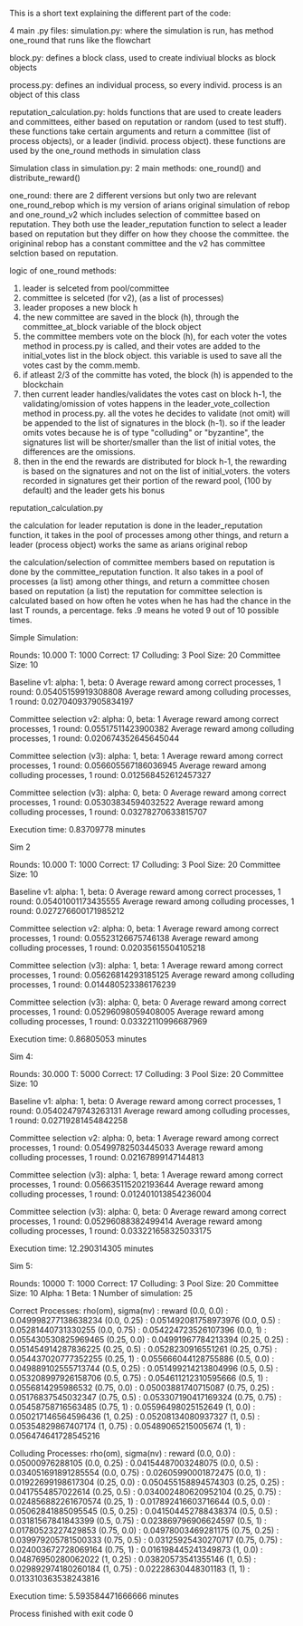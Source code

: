 This is a short text explaining the different part of the code:

4 main .py files:
simulation.py: where the simulation is run, has method one_round that runs like the flowchart

block.py: defines a block class, used to create indiviual blocks as block objects

process.py: defines an individual process, so every individ. process is an object of this class

reputation_calculation.py: holds functions that are used to create leaders and committees, either based
                           on reputation or random (used to test stuff). these functions take certain arguments and
                           return a committee (list of process objects), or a leader (individ. process object). these
                           functions are used by the one_round methods in simulation class

Simulation class in simulation.py:
2 main methods: one_round() and distribute_reward()

one_round:
there are 2 different versions but only two are relevant one_round_rebop which is my version of arians original
simulation
of rebop and one_round_v2 which includes selection of committee based on reputation. They both use the leader_reputation
 function to select a leader based on reputation but they differ on how they choose the committee. the origininal rebop
 has a constant committee and the v2 has committee selction based on reputation.

logic of one_round methods:
1. leader is selceted from pool/committee
2. committee is selceted (for v2), (as a list of processes)
3. leader proposes a new block h
4. the new committee are saved in the block (h), through the committee_at_block variable of the block object
5. the committee members vote on the block (h), for each voter the votes method in process.py is called, and their votes
 are added to the initial_votes list in the block object. this variable is used to save all the votes cast by the comm.memb.
6. if atleast 2/3 of the committe has voted, the block (h) is appended to the blockchain
7. then current leader handles/validates the votes cast on block h-1, the validating/omission of votes happens in the
leader_vote_collection method in process.py. all the votes he decides to validate (not omit) will be appended to the
list of signatures in the block (h-1). so if the leader omits votes because he is of type "colluding" or "byzantine", the
signatures list will be shorter/smaller than the list of initial votes, the differences are the omissions.
8. then in the end the rewards are distributed for block h-1, the rewarding is based on the signatures and not on the
list of initial_voters. the voters recorded in signatures get their portion of the reward pool, (100 by default) and the
 leader gets his bonus

reputation_calculation.py

the calculation for leader reputation is done in the leader_reputation function, it takes in the pool of processes among
other things, and return a leader (process object) works the same as arians original rebop

the calculation/selection of committee members based on reputation is done by the committee_reputation function. It also
takes in a pool of processes (a list) among other things, and return a committee chosen based on reputation (a list)
the reputation for committee selection is calculated based on how often he votes when he has had the chance in the last
T rounds, a percentage. feks .9 means he voted 9 out of 10 possible times.



Simple Simulation:

Rounds: 10.000
T: 1000
Correct: 17
Colluding: 3
Pool Size: 20
Committee Size: 10

Baseline v1: alpha: 1, beta: 0
Average reward among correct processes, 1 round: 0.05405159919308808
Average reward among colluding processes, 1 round: 0.027040937905834197

Committee selection v2: alpha: 0, beta: 1
Average reward among correct processes, 1 round: 0.05517511423900382
Average reward among colluding processes, 1 round: 0.020674352645645044

Committee selection (v3): alpha: 1, beta: 1
Average reward among correct processes, 1 round: 0.056605567186036945
Average reward among colluding processes, 1 round: 0.012568452612457327


Committee selection (v3): alpha: 0, beta: 0
Average reward among correct processes, 1 round: 0.05303834594032522
Average reward among colluding processes, 1 round: 0.03278270633815707

Execution time: 0.83709778 minutes


Sim 2

Rounds: 10.000
T: 1000
Correct: 17
Colluding: 3
Pool Size: 20
Committee Size: 10

Baseline v1: alpha: 1, beta: 0
Average reward among correct processes, 1 round: 0.05401001173435555
Average reward among colluding processes, 1 round: 0.027276600171985212

Committee selection v2: alpha: 0, beta: 1
Average reward among correct processes, 1 round: 0.05523126675746138
Average reward among colluding processes, 1 round: 0.02035615504105218

Committee selection (v3): alpha: 1, beta: 1
Average reward among correct processes, 1 round: 0.05626814293185125
Average reward among colluding processes, 1 round: 0.014480523386176239


Committee selection (v3): alpha: 0, beta: 0
Average reward among correct processes, 1 round: 0.05296098059408005
Average reward among colluding processes, 1 round: 0.03322110996687969

Execution time: 0.86805053 minutes


Sim 4:

Rounds: 30.000
T: 5000
Correct: 17
Colluding: 3
Pool Size: 20
Committee Size: 10

Baseline v1: alpha: 1, beta: 0
Average reward among correct processes, 1 round: 0.05402479743263131
Average reward among colluding processes, 1 round: 0.02719281454842258

Committee selection v2: alpha: 0, beta: 1
Average reward among correct processes, 1 round: 0.05499782503445033
Average reward among colluding processes, 1 round: 0.02167899147144813

Committee selection (v3): alpha: 1, beta: 1
Average reward among correct processes, 1 round: 0.056635115202193644
Average reward among colluding processes, 1 round: 0.012401013854236004

Committee selection (v3): alpha: 0, beta: 0
Average reward among correct processes, 1 round: 0.05296088382499414
Average reward among colluding processes, 1 round: 0.033221658325033175

Execution time: 12.290314305 minutes



Sim 5:

Rounds: 10000
T: 1000
Correct: 17
Colluding: 3
Pool Size: 20
Committee Size: 10
Alpha: 1
Beta: 1
Number of simulation: 25


Correct Processes:
rho(om), sigma(nv) : reward
(0.0, 0.0)  :  0.049998277138638234
(0.0, 0.25)  :  0.051492081758973976
(0.0, 0.5)  :  0.05281440731330255
(0.0, 0.75)  :  0.054224723526107396
(0.0, 1)  :  0.055430530825969465
(0.25, 0.0)  :  0.04991967784213394
(0.25, 0.25)  :  0.051454914287836225
(0.25, 0.5)  :  0.0528230916551261
(0.25, 0.75)  :  0.054437020777352255
(0.25, 1)  :  0.055666044128755886
(0.5, 0.0)  :  0.049889102555713744
(0.5, 0.25)  :  0.051499214213804996
(0.5, 0.5)  :  0.053208997926158706
(0.5, 0.75)  :  0.054611212310595666
(0.5, 1)  :  0.0556814295986532
(0.75, 0.0)  :  0.05003881740715087
(0.75, 0.25)  :  0.05176837545032347
(0.75, 0.5)  :  0.053307190417169324
(0.75, 0.75)  :  0.05458758716563485
(0.75, 1)  :  0.05596498025152649
(1, 0.0)  :  0.050217146564596436
(1, 0.25)  :  0.05208134080937327
(1, 0.5)  :  0.05354829867407174
(1, 0.75)  :  0.05489065215005674
(1, 1)  :  0.056474641728545216

Colluding Processes:
rho(om), sigma(nv) : reward
(0.0, 0.0)  :  0.05000976288105
(0.0, 0.25)  :  0.04154487003248075
(0.0, 0.5)  :  0.034051691891285554
(0.0, 0.75)  :  0.02605990001872475
(0.0, 1)  :  0.01922699198617304
(0.25, 0.0)  :  0.050455158894574303
(0.25, 0.25)  :  0.0417554857022614
(0.25, 0.5)  :  0.034002480620952104
(0.25, 0.75)  :  0.024856882261670574
(0.25, 1)  :  0.017892416603716644
(0.5, 0.0)  :  0.05062841885095545
(0.5, 0.25)  :  0.041504452788438374
(0.5, 0.5)  :  0.03181567841843399
(0.5, 0.75)  :  0.023869796906624597
(0.5, 1)  :  0.01780523227429853
(0.75, 0.0)  :  0.04978003469281175
(0.75, 0.25)  :  0.039979205781500333
(0.75, 0.5)  :  0.03125925430270717
(0.75, 0.75)  :  0.024003672728069164
(0.75, 1)  :  0.016198445241349873
(1, 0.0)  :  0.04876950280062022
(1, 0.25)  :  0.03820573541355146
(1, 0.5)  :  0.029892974180260184
(1, 0.75)  :  0.02228630448301183
(1, 1)  :  0.013310363538243816

Execution time: 5.593584471666666 minutes


Process finished with exit code 0











